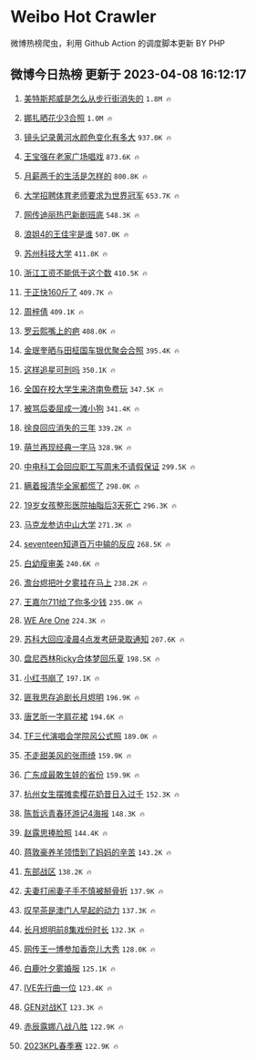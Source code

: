 # Weibo Hot Crawler 



微博热榜爬虫，利用 Github Action 的调度脚本更新 BY PHP 


## 微博今日热榜 更新于 2023-04-08 16:12:17 
1. [美特斯邦威是怎么从步行街消失的](https://s.weibo.com/weibo?q=%23%E7%BE%8E%E7%89%B9%E6%96%AF%E9%82%A6%E5%A8%81%E6%98%AF%E6%80%8E%E4%B9%88%E4%BB%8E%E6%AD%A5%E8%A1%8C%E8%A1%97%E6%B6%88%E5%A4%B1%E7%9A%84%23&t=31&band_rank=1&Refer=top) `1.8M 🔥` 

1. [娜扎晒花少3合照](https://s.weibo.com/weibo?q=%23%E5%A8%9C%E6%89%8E%E6%99%92%E8%8A%B1%E5%B0%913%E5%90%88%E7%85%A7%23&t=31&band_rank=2&Refer=top) `1.0M 🔥` 

1. [镜头记录黄河水颜色变化有多大](https://s.weibo.com/weibo?q=%23%E9%95%9C%E5%A4%B4%E8%AE%B0%E5%BD%95%E9%BB%84%E6%B2%B3%E6%B0%B4%E9%A2%9C%E8%89%B2%E5%8F%98%E5%8C%96%E6%9C%89%E5%A4%9A%E5%A4%A7%23&t=31&band_rank=3&Refer=top) `937.0K 🔥` 

1. [王宝强在老家广场唱戏](https://s.weibo.com/weibo?q=%23%E7%8E%8B%E5%AE%9D%E5%BC%BA%E5%9C%A8%E8%80%81%E5%AE%B6%E5%B9%BF%E5%9C%BA%E5%94%B1%E6%88%8F%23&t=31&band_rank=4&Refer=top) `873.6K 🔥` 

1. [月薪两千的生活是怎样的](https://s.weibo.com/weibo?q=%23%E6%9C%88%E8%96%AA%E4%B8%A4%E5%8D%83%E7%9A%84%E7%94%9F%E6%B4%BB%E6%98%AF%E6%80%8E%E6%A0%B7%E7%9A%84%23&t=31&band_rank=5&Refer=top) `800.8K 🔥` 

1. [大学招聘体育老师要求为世界冠军](https://s.weibo.com/weibo?q=%23%E5%A4%A7%E5%AD%A6%E6%8B%9B%E8%81%98%E4%BD%93%E8%82%B2%E8%80%81%E5%B8%88%E8%A6%81%E6%B1%82%E4%B8%BA%E4%B8%96%E7%95%8C%E5%86%A0%E5%86%9B%23&t=31&band_rank=6&Refer=top) `653.7K 🔥` 

1. [网传迪丽热巴新剧班底](https://s.weibo.com/weibo?q=%23%E7%BD%91%E4%BC%A0%E8%BF%AA%E4%B8%BD%E7%83%AD%E5%B7%B4%E6%96%B0%E5%89%A7%E7%8F%AD%E5%BA%95%23&t=31&band_rank=7&Refer=top) `548.3K 🔥` 

1. [浪姐4的王佳宇是谁](https://s.weibo.com/weibo?q=%23%E6%B5%AA%E5%A7%904%E7%9A%84%E7%8E%8B%E4%BD%B3%E5%AE%87%E6%98%AF%E8%B0%81%23&t=31&band_rank=8&Refer=top) `507.0K 🔥` 

1. [苏州科技大学](https://s.weibo.com/weibo?q=%E8%8B%8F%E5%B7%9E%E7%A7%91%E6%8A%80%E5%A4%A7%E5%AD%A6&t=31&band_rank=9&Refer=top) `411.8K 🔥` 

1. [浙江工资不能低于这个数](https://s.weibo.com/weibo?q=%23%E6%B5%99%E6%B1%9F%E5%B7%A5%E8%B5%84%E4%B8%8D%E8%83%BD%E4%BD%8E%E4%BA%8E%E8%BF%99%E4%B8%AA%E6%95%B0%23&t=31&band_rank=10&Refer=top) `410.5K 🔥` 

1. [于正快160斤了](https://s.weibo.com/weibo?q=%23%E4%BA%8E%E6%AD%A3%E5%BF%AB160%E6%96%A4%E4%BA%86%23&t=31&band_rank=11&Refer=top) `409.7K 🔥` 

1. [周梓倩](https://s.weibo.com/weibo?q=%E5%91%A8%E6%A2%93%E5%80%A9&t=31&band_rank=12&Refer=top) `409.1K 🔥` 

1. [罗云熙嘴上的疤](https://s.weibo.com/weibo?q=%23%E7%BD%97%E4%BA%91%E7%86%99%E5%98%B4%E4%B8%8A%E7%9A%84%E7%96%A4%23&t=31&band_rank=13&Refer=top) `408.0K 🔥` 

1. [金珉奎晒与田柾国车银优聚会合照](https://s.weibo.com/weibo?q=%23%E9%87%91%E7%8F%89%E5%A5%8E%E6%99%92%E4%B8%8E%E7%94%B0%E6%9F%BE%E5%9B%BD%E8%BD%A6%E9%93%B6%E4%BC%98%E8%81%9A%E4%BC%9A%E5%90%88%E7%85%A7%23&t=31&band_rank=14&Refer=top) `395.4K 🔥` 

1. [这样追星可刑吗](https://s.weibo.com/weibo?q=%23%E8%BF%99%E6%A0%B7%E8%BF%BD%E6%98%9F%E5%8F%AF%E5%88%91%E5%90%97%23&t=31&band_rank=15&Refer=top) `350.1K 🔥` 

1. [全国在校大学生来济南免费玩](https://s.weibo.com/weibo?q=%23%E5%85%A8%E5%9B%BD%E5%9C%A8%E6%A0%A1%E5%A4%A7%E5%AD%A6%E7%94%9F%E6%9D%A5%E6%B5%8E%E5%8D%97%E5%85%8D%E8%B4%B9%E7%8E%A9%23&t=31&band_rank=16&Refer=top) `347.5K 🔥` 

1. [被骂后委屈成一滩小狗](https://s.weibo.com/weibo?q=%23%E8%A2%AB%E9%AA%82%E5%90%8E%E5%A7%94%E5%B1%88%E6%88%90%E4%B8%80%E6%BB%A9%E5%B0%8F%E7%8B%97%23&t=31&band_rank=17&Refer=top) `341.4K 🔥` 

1. [徐良回应消失的三年](https://s.weibo.com/weibo?q=%23%E5%BE%90%E8%89%AF%E5%9B%9E%E5%BA%94%E6%B6%88%E5%A4%B1%E7%9A%84%E4%B8%89%E5%B9%B4%23&t=31&band_rank=18&Refer=top) `339.2K 🔥` 

1. [萌兰再现经典一字马](https://s.weibo.com/weibo?q=%23%E8%90%8C%E5%85%B0%E5%86%8D%E7%8E%B0%E7%BB%8F%E5%85%B8%E4%B8%80%E5%AD%97%E9%A9%AC%23&t=31&band_rank=19&Refer=top) `328.9K 🔥` 

1. [中电科工会回应职工写周末不请假保证](https://s.weibo.com/weibo?q=%23%E4%B8%AD%E7%94%B5%E7%A7%91%E5%B7%A5%E4%BC%9A%E5%9B%9E%E5%BA%94%E8%81%8C%E5%B7%A5%E5%86%99%E5%91%A8%E6%9C%AB%E4%B8%8D%E8%AF%B7%E5%81%87%E4%BF%9D%E8%AF%81%23&t=31&band_rank=20&Refer=top) `299.5K 🔥` 

1. [瞒着报清华全家都慌了](https://s.weibo.com/weibo?q=%23%E7%9E%92%E7%9D%80%E6%8A%A5%E6%B8%85%E5%8D%8E%E5%85%A8%E5%AE%B6%E9%83%BD%E6%85%8C%E4%BA%86%23&t=31&band_rank=21&Refer=top) `298.0K 🔥` 

1. [19岁女孩整形医院抽脂后3天死亡](https://s.weibo.com/weibo?q=%2319%E5%B2%81%E5%A5%B3%E5%AD%A9%E6%95%B4%E5%BD%A2%E5%8C%BB%E9%99%A2%E6%8A%BD%E8%84%82%E5%90%8E3%E5%A4%A9%E6%AD%BB%E4%BA%A1%23&t=31&band_rank=22&Refer=top) `296.3K 🔥` 

1. [马克龙参访中山大学](https://s.weibo.com/weibo?q=%23%E9%A9%AC%E5%85%8B%E9%BE%99%E5%8F%82%E8%AE%BF%E4%B8%AD%E5%B1%B1%E5%A4%A7%E5%AD%A6%23&t=31&band_rank=23&Refer=top) `271.3K 🔥` 

1. [seventeen知道百万中输的反应](https://s.weibo.com/weibo?q=%23seventeen%E7%9F%A5%E9%81%93%E7%99%BE%E4%B8%87%E4%B8%AD%E8%BE%93%E7%9A%84%E5%8F%8D%E5%BA%94%23&t=31&band_rank=24&Refer=top) `268.5K 🔥` 

1. [白幼瘦审美](https://s.weibo.com/weibo?q=%E7%99%BD%E5%B9%BC%E7%98%A6%E5%AE%A1%E7%BE%8E&t=31&band_rank=25&Refer=top) `240.6K 🔥` 

1. [澹台烬把叶夕雾挂在马上](https://s.weibo.com/weibo?q=%23%E6%BE%B9%E5%8F%B0%E7%83%AC%E6%8A%8A%E5%8F%B6%E5%A4%95%E9%9B%BE%E6%8C%82%E5%9C%A8%E9%A9%AC%E4%B8%8A%23&t=31&band_rank=26&Refer=top) `238.2K 🔥` 

1. [王嘉尔711给了你多少钱](https://s.weibo.com/weibo?q=%23%E7%8E%8B%E5%98%89%E5%B0%94711%E7%BB%99%E4%BA%86%E4%BD%A0%E5%A4%9A%E5%B0%91%E9%92%B1%23&t=31&band_rank=27&Refer=top) `235.0K 🔥` 

1. [WE Are One](https://s.weibo.com/weibo?q=WE%20Are%20One&t=31&band_rank=28&Refer=top) `224.3K 🔥` 

1. [苏科大回应凌晨4点发考研录取通知](https://s.weibo.com/weibo?q=%23%E8%8B%8F%E7%A7%91%E5%A4%A7%E5%9B%9E%E5%BA%94%E5%87%8C%E6%99%A84%E7%82%B9%E5%8F%91%E8%80%83%E7%A0%94%E5%BD%95%E5%8F%96%E9%80%9A%E7%9F%A5%23&t=31&band_rank=29&Refer=top) `207.6K 🔥` 

1. [盘尼西林Ricky合体梦回乐夏](https://s.weibo.com/weibo?q=%23%E7%9B%98%E5%B0%BC%E8%A5%BF%E6%9E%97Ricky%E5%90%88%E4%BD%93%E6%A2%A6%E5%9B%9E%E4%B9%90%E5%A4%8F%23&t=31&band_rank=30&Refer=top) `198.5K 🔥` 

1. [小红书崩了](https://s.weibo.com/weibo?q=%E5%B0%8F%E7%BA%A2%E4%B9%A6%E5%B4%A9%E4%BA%86&t=31&band_rank=31&Refer=top) `197.1K 🔥` 

1. [匪我思存追剧长月烬明](https://s.weibo.com/weibo?q=%23%E5%8C%AA%E6%88%91%E6%80%9D%E5%AD%98%E8%BF%BD%E5%89%A7%E9%95%BF%E6%9C%88%E7%83%AC%E6%98%8E%23&t=31&band_rank=32&Refer=top) `196.9K 🔥` 

1. [唐艺昕一字肩花裙](https://s.weibo.com/weibo?q=%23%E5%94%90%E8%89%BA%E6%98%95%E4%B8%80%E5%AD%97%E8%82%A9%E8%8A%B1%E8%A3%99%23&t=31&band_rank=33&Refer=top) `194.6K 🔥` 

1. [TF三代演唱会学院风公式照](https://s.weibo.com/weibo?q=%23TF%E4%B8%89%E4%BB%A3%E6%BC%94%E5%94%B1%E4%BC%9A%E5%AD%A6%E9%99%A2%E9%A3%8E%E5%85%AC%E5%BC%8F%E7%85%A7%23&t=31&band_rank=34&Refer=top) `189.0K 🔥` 

1. [不走甜美风的张雨绮](https://s.weibo.com/weibo?q=%23%E4%B8%8D%E8%B5%B0%E7%94%9C%E7%BE%8E%E9%A3%8E%E7%9A%84%E5%BC%A0%E9%9B%A8%E7%BB%AE%23&t=31&band_rank=35&Refer=top) `159.9K 🔥` 

1. [广东成最敢生娃的省份](https://s.weibo.com/weibo?q=%23%E5%B9%BF%E4%B8%9C%E6%88%90%E6%9C%80%E6%95%A2%E7%94%9F%E5%A8%83%E7%9A%84%E7%9C%81%E4%BB%BD%23&t=31&band_rank=36&Refer=top) `159.9K 🔥` 

1. [杭州女生摆摊卖樱花奶昔日入过千](https://s.weibo.com/weibo?q=%23%E6%9D%AD%E5%B7%9E%E5%A5%B3%E7%94%9F%E6%91%86%E6%91%8A%E5%8D%96%E6%A8%B1%E8%8A%B1%E5%A5%B6%E6%98%94%E6%97%A5%E5%85%A5%E8%BF%87%E5%8D%83%23&t=31&band_rank=37&Refer=top) `152.3K 🔥` 

1. [陈哲远青春环游记4海报](https://s.weibo.com/weibo?q=%23%E9%99%88%E5%93%B2%E8%BF%9C%E9%9D%92%E6%98%A5%E7%8E%AF%E6%B8%B8%E8%AE%B04%E6%B5%B7%E6%8A%A5%23&t=31&band_rank=38&Refer=top) `148.3K 🔥` 

1. [赵露思捧脸照](https://s.weibo.com/weibo?q=%23%E8%B5%B5%E9%9C%B2%E6%80%9D%E6%8D%A7%E8%84%B8%E7%85%A7%23&t=31&band_rank=39&Refer=top) `144.4K 🔥` 

1. [蒋敦豪养羊领悟到了妈妈的辛苦](https://s.weibo.com/weibo?q=%23%E8%92%8B%E6%95%A6%E8%B1%AA%E5%85%BB%E7%BE%8A%E9%A2%86%E6%82%9F%E5%88%B0%E4%BA%86%E5%A6%88%E5%A6%88%E7%9A%84%E8%BE%9B%E8%8B%A6%23&t=31&band_rank=40&Refer=top) `143.2K 🔥` 

1. [东部战区](https://s.weibo.com/weibo?q=%23%E4%B8%9C%E9%83%A8%E6%88%98%E5%8C%BA%23&t=31&band_rank=41&Refer=top) `138.2K 🔥` 

1. [夫妻打闹妻子手不慎被掰骨折](https://s.weibo.com/weibo?q=%23%E5%A4%AB%E5%A6%BB%E6%89%93%E9%97%B9%E5%A6%BB%E5%AD%90%E6%89%8B%E4%B8%8D%E6%85%8E%E8%A2%AB%E6%8E%B0%E9%AA%A8%E6%8A%98%23&t=31&band_rank=42&Refer=top) `137.9K 🔥` 

1. [叹早茶是澳门人早起的动力](https://s.weibo.com/weibo?q=%23%E5%8F%B9%E6%97%A9%E8%8C%B6%E6%98%AF%E6%BE%B3%E9%97%A8%E4%BA%BA%E6%97%A9%E8%B5%B7%E7%9A%84%E5%8A%A8%E5%8A%9B%23&t=31&band_rank=43&Refer=top) `137.3K 🔥` 

1. [长月烬明前8集戏份时长](https://s.weibo.com/weibo?q=%23%E9%95%BF%E6%9C%88%E7%83%AC%E6%98%8E%E5%89%8D8%E9%9B%86%E6%88%8F%E4%BB%BD%E6%97%B6%E9%95%BF%23&t=31&band_rank=44&Refer=top) `132.3K 🔥` 

1. [网传王一博参加香奈儿大秀](https://s.weibo.com/weibo?q=%23%E7%BD%91%E4%BC%A0%E7%8E%8B%E4%B8%80%E5%8D%9A%E5%8F%82%E5%8A%A0%E9%A6%99%E5%A5%88%E5%84%BF%E5%A4%A7%E7%A7%80%23&t=31&band_rank=45&Refer=top) `128.0K 🔥` 

1. [白鹿叶夕雾婚服](https://s.weibo.com/weibo?q=%23%E7%99%BD%E9%B9%BF%E5%8F%B6%E5%A4%95%E9%9B%BE%E5%A9%9A%E6%9C%8D%23&t=31&band_rank=46&Refer=top) `125.1K 🔥` 

1. [IVE先行曲一位](https://s.weibo.com/weibo?q=%23IVE%E5%85%88%E8%A1%8C%E6%9B%B2%E4%B8%80%E4%BD%8D%23&t=31&band_rank=47&Refer=top) `123.4K 🔥` 

1. [GEN对战KT](https://s.weibo.com/weibo?q=%23GEN%E5%AF%B9%E6%88%98KT%23&t=31&band_rank=48&Refer=top) `123.3K 🔥` 

1. [赤辰露娜八战八胜](https://s.weibo.com/weibo?q=%23%E8%B5%A4%E8%BE%B0%E9%9C%B2%E5%A8%9C%E5%85%AB%E6%88%98%E5%85%AB%E8%83%9C%23&t=31&band_rank=49&Refer=top) `122.9K 🔥` 

1. [2023KPL春季赛](https://s.weibo.com/weibo?q=2023KPL%E6%98%A5%E5%AD%A3%E8%B5%9B&t=31&band_rank=50&Refer=top) `122.9K 🔥` 

